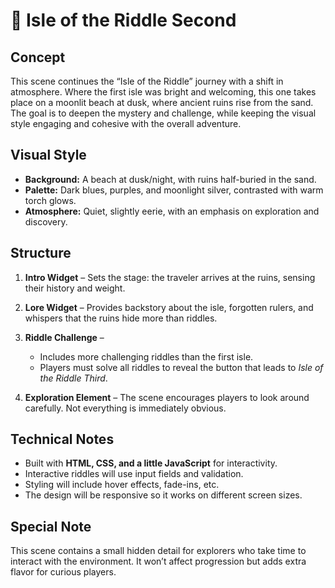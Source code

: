 # 🌙 Isle of the Riddle Second

## Concept

This scene continues the “Isle of the Riddle” journey with a shift in atmosphere. Where the first isle was bright and welcoming, this one takes place on a moonlit beach at dusk, where ancient ruins rise from the sand. The goal is to deepen the mystery and challenge, while keeping the visual style engaging and cohesive with the overall adventure.

## Visual Style

* **Background:** A beach at dusk/night, with ruins half-buried in the sand.
* **Palette:** Dark blues, purples, and moonlight silver, contrasted with warm torch glows.
* **Atmosphere:** Quiet, slightly eerie, with an emphasis on exploration and discovery.

## Structure

1. **Intro Widget** – Sets the stage: the traveler arrives at the ruins, sensing their history and weight.
2. **Lore Widget** – Provides backstory about the isle, forgotten rulers, and whispers that the ruins hide more than riddles.
3. **Riddle Challenge** –

   * Includes more challenging riddles than the first isle.
   * Players must solve all riddles to reveal the button that leads to *Isle of the Riddle Third*.
4. **Exploration Element** – The scene encourages players to look around carefully. Not everything is immediately obvious.

## Technical Notes

* Built with **HTML, CSS, and a little JavaScript** for interactivity.
* Interactive riddles will use input fields and validation.
* Styling will include hover effects, fade-ins, etc.
* The design will be responsive so it works on different screen sizes.

## Special Note

This scene contains a small hidden detail for explorers who take time to interact with the environment. It won’t affect progression but adds extra flavor for curious players.

